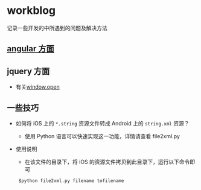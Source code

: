 workblog
========

记录一些开发的中所遇到的问题及解决方法

## [ angular 方面](https://github.com/ZacksTsang/workblog/blob/master/angular.md)

## jquery 方面
- 有关[window.open](https://github.com/ZacksTsang/workblog/blob/master/windowopen.md)

## 一些技巧
- 如何将 iOS 上的 `*.string` 资源文件转成 Android 上的 `string.xml` 资源？
  * 使用 Python 语言可以快速实现这一功能，详情请查看 file2xml.py

- 使用说明
  * 在该文件的目录下，将 iOS 的资源文件拷贝到此目录下，运行以下命令即可
  ```
   $python file2xml.py filename tofilename
  ```

